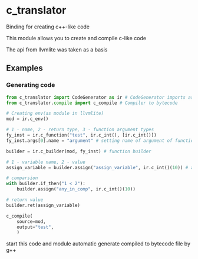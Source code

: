 # c_translator
Binding for creating c++-like code

This module allows you to create and compile c-like code

The api from llvmlite was taken as a basis

## Examples
### Generating code
```python
from c_translator import CodeGenerator as ir # CodeGenerator imports as ir 
from c_translator.compile import c_compile # Compiler to bytecode

# Creating env(as module in llvmlite)
mod = ir.c_env()

# 1 - name, 2 - return type, 3 - function argument types 
fy_inst = ir.c_function("test", ir.c_int(), [ir.c_int()])
fy_inst.args[0].name = "argument" # setting name of argument of function, default is index in order

builder = ir.c_builder(mod, fy_inst) # function builder

# 1 - variable name, 2 - value
assign_variable = builder.assign("assign_variable", ir.c_int()(10)) # assign variable

# comparsion
with builder.if_then("1 < 2"): 
    builder.assign("any_in_comp", ir.c_int()(10))

# return value
builder.ret(assign_variable)

c_compile(
    source=mod, 
    output="test", 
    )
```

start this code and module automatic generate compiled to bytecode file by g++
